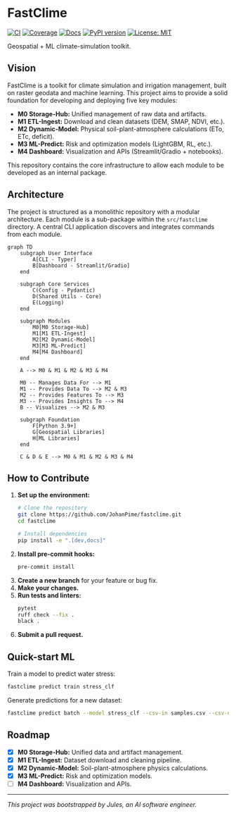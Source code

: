 # FastClime

[![CI](https://github.com/JohanPime/fastclime/actions/workflows/ci.yml/badge.svg)](https://github.com/JohanPime/fastclime/actions/workflows/ci.yml)
[![Coverage](https://img.shields.io/badge/coverage-XX%25-brightgreen.svg)](https://github.com/JohanPime/fastclime/actions/workflows/ci.yml)
[![Docs](https://github.com/JohanPime/fastclime/actions/workflows/docs.yml/badge.svg)](https://johanpime.github.io/fastclime/)
[![PyPI version](https://badge.fury.io/py/fastclime.svg)](https://badge.fury.io/py/fastclime)
[![License: MIT](https://img.shields.io/badge/License-MIT-yellow.svg)](https://opensource.org/licenses/MIT)

Geospatial + ML climate-simulation toolkit.

## Vision

FastClime is a toolkit for climate simulation and irrigation management, built on raster geodata and machine learning. This project aims to provide a solid foundation for developing and deploying five key modules:

*   **M0 Storage-Hub:** Unified management of raw data and artifacts.
*   **M1 ETL-Ingest:** Download and clean datasets (DEM, SMAP, NDVI, etc.).
*   **M2 Dynamic-Model:** Physical soil-plant-atmosphere calculations (ETo, ETc, deficit).
*   **M3 ML-Predict:** Risk and optimization models (LightGBM, RL, etc.).
*   **M4 Dashboard:** Visualization and APIs (Streamlit/Gradio + notebooks).

This repository contains the core infrastructure to allow each module to be developed as an internal package.

## Architecture

The project is structured as a monolithic repository with a modular architecture. Each module is a sub-package within the `src/fastclime` directory. A central CLI application discovers and integrates commands from each module.

```mermaid
graph TD
    subgraph User Interface
        A[CLI - Typer]
        B[Dashboard - Streamlit/Gradio]
    end

    subgraph Core Services
        C(Config - Pydantic)
        D(Shared Utils - Core)
        E(Logging)
    end

    subgraph Modules
        M0[M0 Storage-Hub]
        M1[M1 ETL-Ingest]
        M2[M2 Dynamic-Model]
        M3[M3 ML-Predict]
        M4[M4 Dashboard]
    end

    A --> M0 & M1 & M2 & M3 & M4

    M0 -- Manages Data For --> M1
    M1 -- Provides Data To --> M2 & M3
    M2 -- Provides Features To --> M3
    M3 -- Provides Insights To --> M4
    B -- Visualizes --> M2 & M3

    subgraph Foundation
        F[Python 3.9+]
        G[Geospatial Libraries]
        H[ML Libraries]
    end

    C & D & E --> M0 & M1 & M2 & M3 & M4
```

## How to Contribute

1.  **Set up the environment:**
    ```bash
    # Clone the repository
    git clone https://github.com/JohanPime/fastclime.git
    cd fastclime

    # Install dependencies
    pip install -e ".[dev,docs]"
    ```
2.  **Install pre-commit hooks:**
    ```bash
    pre-commit install
    ```
3.  **Create a new branch** for your feature or bug fix.
4.  **Make your changes.**
5.  **Run tests and linters:**
    ```bash
    pytest
    ruff check --fix .
    black .
    ```
6.  **Submit a pull request.**

## Quick-start ML

Train a model to predict water stress:
```bash
fastclime predict train stress_clf
```

Generate predictions for a new dataset:
```bash
fastclime predict batch --model stress_clf --csv-in samples.csv --csv-out predictions.csv
```

## Roadmap

-   [x] **M0 Storage-Hub:** Unified data and artifact management.
-   [x] **M1 ETL-Ingest:** Dataset download and cleaning pipeline.
-   [x] **M2 Dynamic-Model:** Soil-plant-atmosphere physics calculations.
-   [x] **M3 ML-Predict:** Risk and optimization models.
-   [ ] **M4 Dashboard:** Visualization and APIs.
---

*This project was bootstrapped by Jules, an AI software engineer.*
